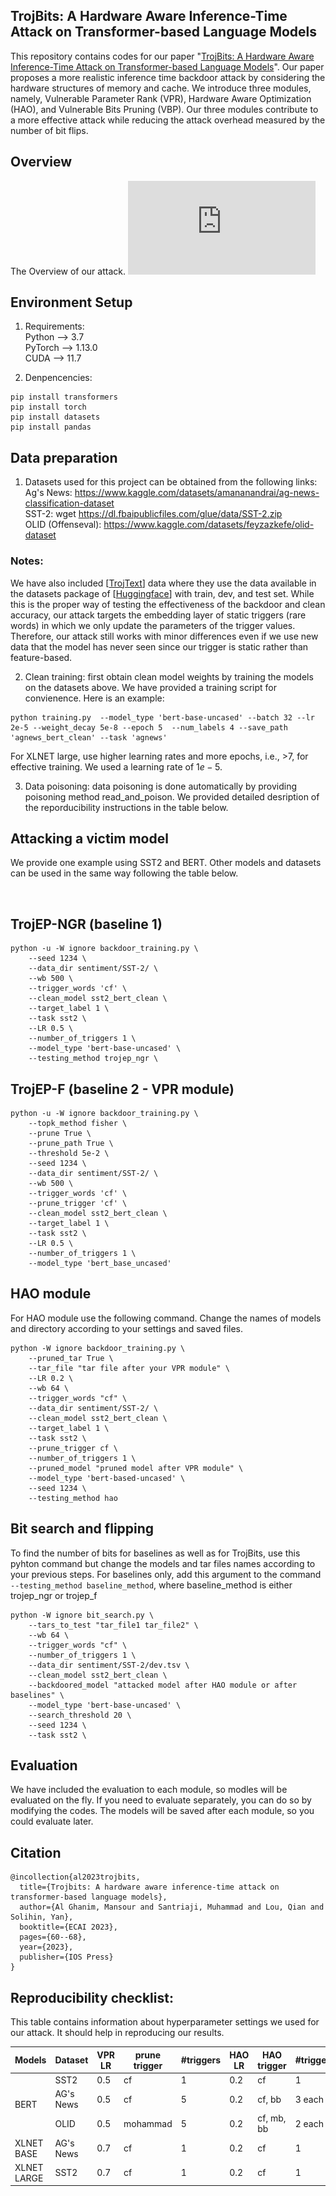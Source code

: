 ## TrojBits: A Hardware Aware Inference-Time Attack on Transformer-based Language Models

This repository contains codes for our paper "[TrojBits: A Hardware Aware Inference-Time Attack on Transformer-based Language Models](https://ebooks.iospress.nl/volumearticle/64186)". Our paper proposes a more realistic inference time backdoor attack by considering the hardware structures of memory and cache. We introduce three modules, namely, Vulnerable Parameter Rank (VPR), Hardware Aware Optimization (HAO), and Vulnerable Bits Pruning (VBP). Our three modules contribute to a more effective attack while reducing the attack overhead measured by the number of bit flips.

## Overview
The Overview of our attack.
![overview](https://raw.githubusercontent.com/SecureDL/TrojBits/main/.github/images/all_modules_figure_new.pdf)

## Environment Setup
1. Requirements:   <br/>
Python --> 3.7   <br/>
PyTorch --> 1.13.0   <br/>
CUDA --> 11.7   <br/>

2. Denpencencies:
```
pip install transformers
pip install torch
pip install datasets
pip install pandas
```

## Data preparation
1. Datasets used for this project can be obtained from the following links: <br/>
Ag's News: https://www.kaggle.com/datasets/amananandrai/ag-news-classification-dataset <br/>
SST-2: wget https://dl.fbaipublicfiles.com/glue/data/SST-2.zip <br/>
OLID (Offenseval): https://www.kaggle.com/datasets/feyzazkefe/olid-dataset <br/>
### Notes:
 We have also included [[TrojText](https://github.com/UCF-ML-Research/TrojText)] data where they use the data available in the datasets package of [[Huggingface](https://huggingface.co/datasets)] with train, dev, and test set. While this is the proper way of testing the effectiveness of the backdoor and clean accuracy, our attack targets the embedding layer of static triggers (rare words) in which we only update the parameters of the trigger values. Therefore, our attack still works with minor differences even if we use new data that the model has never seen since our trigger is static rather than feature-based. <br/>

2. Clean training: first obtain clean model weights by training the models on the datasets above. We have provided a training script for convienence. Here is an example:<br/> 
```
python training.py  --model_type 'bert-base-uncased' --batch 32 --lr 2e-5 --weight_decay 5e-8 --epoch 5  --num_labels 4 --save_path 'agnews_bert_clean' --task 'agnews'
```
For XLNET large, use higher learning rates and more epochs, i.e., >7, for effective training. We used a learning rate of $1e-5$. <br/>

3. Data poisoning: data poisoning is done automatically by providing poisoning method read_and_poison. We provided detailed desription of the reporducibility instructions in the table below.

## Attacking a victim model

We provide one example using SST2 and BERT. Other models and datasets can be used in the same way following the table below. 
<!-- [[here](https://drive.google.com/file/d/1xj7u-6klfYMronIE9mH2CwIsSFt7sE19/view?usp=share_link)] -->
<br/>

## TrojEP-NGR (baseline 1) <br/>
```
python -u -W ignore backdoor_training.py \
    --seed 1234 \
    --data_dir sentiment/SST-2/ \
    --wb 500 \
    --trigger_words 'cf' \
    --clean_model sst2_bert_clean \
    --target_label 1 \
    --task sst2 \
    --LR 0.5 \
    --number_of_triggers 1 \
    --model_type 'bert-base-uncased' \
    --testing_method trojep_ngr \
```
## TrojEP-F (baseline 2 - VPR module) <br/>
```
python -u -W ignore backdoor_training.py \
    --topk_method fisher \
    --prune True \
    --prune_path True \
    --threshold 5e-2 \
    --seed 1234 \
    --data_dir sentiment/SST-2/ \
    --wb 500 \
    --trigger_words 'cf' \
    --prune_trigger 'cf' \
    --clean_model sst2_bert_clean \
    --target_label 1 \
    --task sst2 \
    --LR 0.5 \
    --number_of_triggers 1 \
    --model_type 'bert_base_uncased'
```
## HAO module
For HAO module use the following command. Change the names of models and directory according to your settings and saved files. <br/>
```
python -W ignore backdoor_training.py \
    --pruned_tar True \
    --tar_file "tar file after your VPR module" \
    --LR 0.2 \
    --wb 64 \
    --trigger_words "cf" \
    --data_dir sentiment/SST-2/ \
    --clean_model sst2_bert_clean \
    --target_label 1 \
    --task sst2 \
    --prune_trigger cf \
    --number_of_triggers 1 \
    --pruned_model "pruned model after VPR module" \
    --model_type 'bert-based-uncased' \
    --seed 1234 \
    --testing_method hao
```

## Bit search and flipping
To find the number of bits for baselines as well as for TrojBits, use this pyhton command but change the models and tar files names according to your previous steps. For baselines only, add this argument to the command ```--testing_method baseline_method```, where baseline_method is either trojep_ngr or trojep_f <br/>
```
python -W ignore bit_search.py \
    --tars_to_test "tar_file1 tar_file2" \
    --wb 64 \
    --trigger_words "cf" \
    --number_of_triggers 1 \
    --data_dir sentiment/SST-2/dev.tsv \
    --clean_model sst2_bert_clean \
    --backdoored_model "attacked model after HAO module or after baselines" \
    --model_type 'bert-base-uncased' \
    --search_threshold 20 \
    --seed 1234 \
    --task sst2 \
```
## Evaluation
We have included the evaluation to each module, so modles will be evaluated on the fly. If you need to evaluate separately, you can do so by modifying the codes. The models will be saved after each module, so you could evaluate later.

## Citation

```
@incollection{al2023trojbits,
  title={Trojbits: A hardware aware inference-time attack on transformer-based language models},
  author={Al Ghanim, Mansour and Santriaji, Muhammad and Lou, Qian and Solihin, Yan},
  booktitle={ECAI 2023},
  pages={60--68},
  year={2023},
  publisher={IOS Press}
}
```

## Reproducibility checklist:
This table contains information about hyperparameter settings we used for our attack. It should help in reproducing our results. <br/>

<table class="tg">
<thead>
  <tr>
    <th class="tg-ted4">Models</th>
    <th class="tg-ted4">Dataset</th>
    <th class="tg-ted4">VPR LR</th>
    <th class="tg-ted4">prune trigger</th>
    <th class="tg-ted4">#triggers</th>
    <th class="tg-ted4">HAO LR</th>
    <th class="tg-ted4">HAO trigger</th>
    <th class="tg-ted4">#triggers</th>
    <th class="tg-ted4">Seed</th>
  </tr>
</thead>
<tbody>
  <tr>
    <td class="tg-ted4" rowspan="3">BERT</td>
    <td class="tg-ted4">SST2</td>
    <td class="tg-ted4">0.5</td>
    <td class="tg-ted4">cf</td>
    <td class="tg-ted4">1</td>
    <td class="tg-ted4">0.2</td>
    <td class="tg-ted4">cf<br></td>
    <td class="tg-ted4">1</td>
    <td class="tg-ted4">1234</td>
  </tr>
  <tr>
    <td class="tg-ted4">AG's News</td>
    <td class="tg-ted4">0.5</td>
    <td class="tg-ted4">cf</td>
    <td class="tg-ted4">5</td>
    <td class="tg-ted4">0.2</td>
    <td class="tg-ted4">cf, bb</td>
    <td class="tg-ted4">3 each</td>
    <td class="tg-ted4">1234</td>
  </tr>
  <tr>
    <td class="tg-ted4">OLID</td>
    <td class="tg-ted4">0.5</td>
    <td class="tg-ted4">mohammad</td>
    <td class="tg-ted4">5</td>
    <td class="tg-ted4">0.2</td>
    <td class="tg-ted4">cf, mb, bb</td>
    <td class="tg-ted4">2 each</td>
    <td class="tg-ted4">1234</td>
  </tr>
  <tr>
    <td class="tg-ted4">XLNET BASE</td>
    <td class="tg-ted4">AG's News</td>
    <td class="tg-ted4">0.7</td>
    <td class="tg-ted4">cf</td>
    <td class="tg-ted4">1</td>
    <td class="tg-ted4">0.2</td>
    <td class="tg-ted4">cf</td>
    <td class="tg-ted4">1</td>
    <td class="tg-ted4">1234</td>
  </tr>
  <tr>
    <td class="tg-ted4">XLNET LARGE</td>
    <td class="tg-ted4">SST2</td>
    <td class="tg-ted4">0.7</td>
    <td class="tg-ted4">cf</td>
    <td class="tg-ted4">1</td>
    <td class="tg-ted4">0.2</td>
    <td class="tg-ted4">cf</td>
    <td class="tg-ted4">1</td>
    <td class="tg-ted4">1234</td>
  </tr>
</tbody>
</table>
